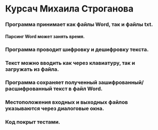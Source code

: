 # Курсач Михаила Строганова
### Программа принимает как файлы Word, так и файлы txt.
#### Парсинг Word может занять время.
### Программа проводит шифровку и дешифровку текста.
### Текст можно вводить как через клавиатуру, так и загружать из файла.
### Программа сохраняет полученный зашифрованный/расшифрованный текст в файл Word.
### Местоположения входных и выходных файлов указываются через диалоговые окна.
### Код покрыт тестами.
